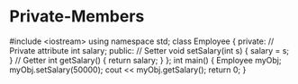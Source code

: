 # Private-Members
#include &lt;iostream> using namespace std;  class Employee {   private:     // Private attribute     int salary;    public:     // Setter     void setSalary(int s) {       salary = s;     }     // Getter     int getSalary() {       return salary;     } };  int main() {   Employee myObj;   myObj.setSalary(50000);   cout &lt;&lt; myObj.getSalary();   return 0; }
